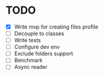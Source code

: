 # TODO
- [x] Write mvp for creating files profile
- [ ] Decouple to classes
- [ ] Write tests
- [ ] Configure dev env
- [ ] Exclude folders support
- [ ] Benchmark
- [ ] Async reader